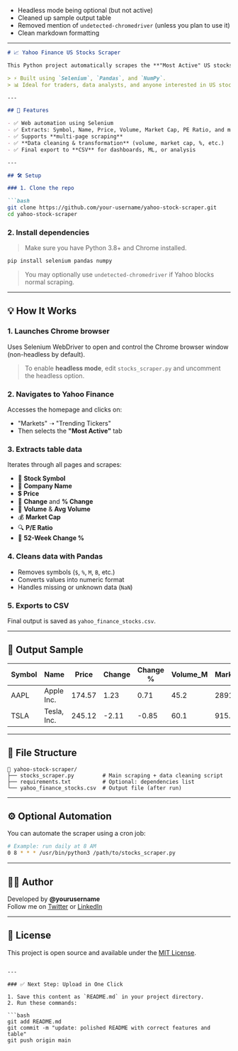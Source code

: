 
- Headless mode being optional (but not active)
- Cleaned up sample output table
- Removed mention of `undetected-chromedriver` (unless you plan to use it)
- Clean markdown formatting

---

```markdown
# 📈 Yahoo Finance US Stocks Scraper

This Python project automatically scrapes the **"Most Active" US stocks** from [Yahoo Finance](https://finance.yahoo.com/), processes the data, and saves it in a clean CSV format for analysis.

> ⚡ Built using `Selenium`, `Pandas`, and `NumPy`.  
> 📊 Ideal for traders, data analysts, and anyone interested in US stock market activity.

---

## 🚀 Features

- ✅ Web automation using Selenium
- ✅ Extracts: Symbol, Name, Price, Volume, Market Cap, PE Ratio, and more
- ✅ Supports **multi-page scraping**
- ✅ **Data cleaning & transformation** (volume, market cap, %, etc.)
- ✅ Final export to **CSV** for dashboards, ML, or analysis

---

## 🛠️ Setup

### 1. Clone the repo

```bash
git clone https://github.com/your-username/yahoo-stock-scraper.git
cd yahoo-stock-scraper
```

### 2. Install dependencies

> Make sure you have Python 3.8+ and Chrome installed.

```bash
pip install selenium pandas numpy
```

> You may optionally use `undetected-chromedriver` if Yahoo blocks normal scraping.

---

## 💡 How It Works

### 1. Launches Chrome browser
Uses Selenium WebDriver to open and control the Chrome browser window (non-headless by default).

> To enable **headless mode**, edit `stocks_scraper.py` and uncomment the headless option.

### 2. Navigates to Yahoo Finance
Accesses the homepage and clicks on:
- "Markets" ➝ "Trending Tickers"
- Then selects the **"Most Active"** tab

### 3. Extracts table data
Iterates through all pages and scrapes:
- 📌 **Stock Symbol**
- 💼 **Company Name**
- 💲 **Price**
- 🔁 **Change** and **% Change**
- 🔄 **Volume** & **Avg Volume**
- 💰 **Market Cap**
- 🔍 **P/E Ratio**
- 📆 **52-Week Change %**

### 4. Cleans data with Pandas
- Removes symbols (`$`, `%`, `M`, `B`, etc.)
- Converts values into numeric format
- Handles missing or unknown data (`NaN`)

### 5. Exports to CSV
Final output is saved as `yahoo_finance_stocks.csv`.

---

## 📂 Output Sample

| Symbol | Name        | Price | Change | Change % | Volume_M | Market_Cap_B | PE_Ratio | 52_WK_Change % |
|--------|-------------|--------|--------|-----------|----------|---------------|----------|----------------|
| AAPL   | Apple Inc.  | 174.57 | 1.23   | 0.71      | 45.2     | 2891.5        | 30.4     | 15.6           |
| TSLA   | Tesla, Inc. | 245.12 | -2.11  | -0.85     | 60.1     | 915.3         | 75.2     | -12.4          |

---

## 📎 File Structure

```text
📁 yahoo-stock-scraper/
├── stocks_scraper.py         # Main scraping + data cleaning script
├── requirements.txt          # Optional: dependencies list
└── yahoo_finance_stocks.csv  # Output file (after run)
```

---

## ⚙️ Optional Automation

You can automate the scraper using a cron job:

```bash
# Example: run daily at 8 AM
0 8 * * * /usr/bin/python3 /path/to/stocks_scraper.py
```

---

## 👨‍💻 Author

Developed by **@yourusername**  
Follow me on [Twitter](https://x.com/0xDavid_xyz) or [LinkedIn](https://www.linkedin.com/in/atul-yadav-112063294/)

---

## 📜 License

This project is open source and available under the [MIT License](LICENSE).
```

---

### ✅ Next Step: Upload in One Click

1. Save this content as `README.md` in your project directory.
2. Run these commands:

```bash
git add README.md
git commit -m "update: polished README with correct features and table"
git push origin main
```
